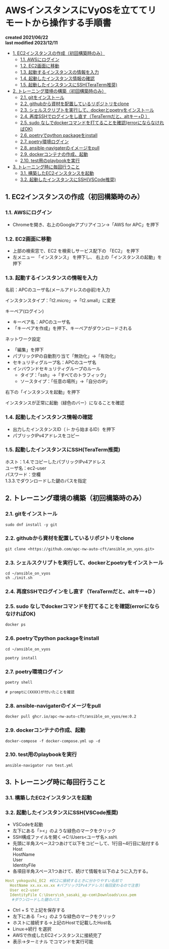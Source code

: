 
# AWSインスタンスにVyOSを立ててリモートから操作する手順書

**created 2021/06/22**  
**last modified 2023/12/11**

- [1. EC2インスタンスの作成（初回構築時のみ）](#1-ec2インスタンスの作成初回構築時のみ)
  - [1.1. AWSにログイン](#11-awsにログイン)
  - [1.2. EC2画面に移動](#12-ec2画面に移動)
  - [1.3. 起動するインスタンスの情報を入力](#13-起動するインスタンスの情報を入力)
  - [1.4. 起動したインスタンス情報の確認](#14-起動したインスタンス情報の確認)
  - [1.5. 起動したインスタンスにSSH(TeraTerm推奨)](#15-起動したインスタンスにsshteraterm推奨)
- [2. トレーニング環境の構築（初回構築時のみ）](#2-トレーニング環境の構築初回構築時のみ)
  - [2.1. gitをインストール](#21-gitをインストール)
  - [2.2. githubから資材を配置しているリポジトリをclone](#22-githubから資材を配置しているリポジトリをclone)
  - [2.3. シェルスクリプトを実行して、dockerとpoetryをインストール](#23-シェルスクリプトを実行してdockerとpoetryをインストール)
  - [2.4. 再度SSHでログインをし直す（TeraTermだと、altキー+D ）](#24-再度sshでログインをし直すteratermだとaltキーd-)
  - [2.5. sudo なしでdockerコマンドを打てることを確認(errorにならなければOK)](#25-sudo-なしでdockerコマンドを打てることを確認errorにならなければok)
  - [2.6. poetryでpython packageをinstall](#26-poetryでpython-packageをinstall)
  - [2.7. poetry環境ログイン](#27-poetry環境ログイン)
  - [2.8. ansible-navigaterのイメージをpull](#28-ansible-navigaterのイメージをpull)
  - [2.9. dockerコンテナの作成、起動](#29-dockerコンテナの作成起動)
  - [2.10. test用のplaybookを実行](#210-test用のplaybookを実行)
- [3. トレーニング時に毎回行うこと](#3-トレーニング時に毎回行うこと)
  - [3.1. 構築したEC2インスタンスを起動](#31-構築したec2インスタンスを起動)
  - [3.2. 起動したインスタンスにSSH(VSCode推奨)](#32-起動したインスタンスにsshvscode推奨)

## 1. EC2インスタンスの作成（初回構築時のみ）

### 1.1. AWSにログイン

- Chromeを開き、右上のGoogleアプリアイコン→「AWS for APC」を押下

### 1.2. EC2画面に移動

- 上部の検索窓で、EC2 を検索しサービス配下の 「EC2」 を押下
- 左メニュー 「インスタンス」 を押下し、 右上の「インスタンスの起動」を押下

### 1.3. 起動するインスタンスの情報を入力

名前：APCのユーザ名(メールアドレスの@前)を入力  

インスタンスタイプ：「t2.micro」→「t2.small」に変更  

キーペア(ログイン)  

- キーペア名：APCのユーザ名
- 「キーペアを作成」を押下、キーペアがダウンロードされる

ネットワーク設定

- 「編集」を押下
- パブリックIPの自動割り当て「無効化」→「有効化」
- セキュリティグループ名：APCのユーザ名
- インバウンドセキュリティグループのルール
  - タイプ：「ssh」→「すべてのトラフィック」
  - ソースタイプ：「任意の場所」→「自分のIP」

右下の「インスタンスを起動」を押下  

インスタンスが正常に起動（緑色のバー）になることを確認  

### 1.4. 起動したインスタンス情報の確認

- 出力したインスタンスID（ i- から始まるID）を押下
- パブリックIPv4アドレスをコピー

### 1.5. 起動したインスタンスにSSH(TeraTerm推奨)

ホスト：1.4.でコピーしたパブリックIPv4アドレス  
ユーザ名：ec2-user  
パスワード：空欄  
1.3.3.でダウンロードした鍵のパスを指定  

## 2. トレーニング環境の構築（初回構築時のみ）

### 2.1. gitをインストール

```shell
sudo dnf install -y git
```

### 2.2. githubから資材を配置しているリポジトリをclone

```shell
git clone <https://github.com/apc-nw-auto-cft/ansible_on_vyos.git>
```

### 2.3. シェルスクリプトを実行して、dockerとpoetryをインストール

```shell
cd ~/ansible_on_vyos
sh ./init.sh
```

### 2.4. 再度SSHでログインをし直す（TeraTermだと、altキー+D ）

### 2.5. sudo なしでdockerコマンドを打てることを確認(errorにならなければOK)

```shell
docker ps
```

### 2.6. poetryでpython packageをinstall

```shell
cd ~/ansible_on_vyos

poetry install
```

### 2.7. poetry環境ログイン

```shell
poetry shell

# promptに(XXXX)が付いたことを確認
```

### 2.8. ansible-navigaterのイメージをpull

```shell
docker pull ghcr.io/apc-nw-auto-cft/ansible_on_vyos/ee:0.2
```

### 2.9. dockerコンテナの作成、起動

```shell
docker-compose -f docker-compose.yml up -d
```

### 2.10. test用のplaybookを実行

```shell
ansible-navigator run test.yml
```

## 3. トレーニング時に毎回行うこと

### 3.1. 構築したEC2インスタンスを起動

### 3.2. 起動したインスタンスにSSH(VSCode推奨)

- VSCodeを起動
- 左下にある「><」のような緑色のマークをクリック
- SSH構成ファイルを開く→C:\Users\<ユーザ名>\.ssh\
- 先頭に半角スペース2つあけて以下をコピーして、1行目~4行目に貼付する  
  Host  
  HostName  
  User  
  IdentityFile  
- 各項目半角スペース1つあけて、続けて情報を以下のように入力する。  

```yaml
Host yokogushi_EC2　#EC2に接続するときに分かりやすい名前で  
  HostName xx.xx.xx.xx #パブリックIPv4アドレス(毎回変わるので注意)  
  User ec2-user  
  IdentityFile C:\Users\sh_sasaki_ap-com\Downloads\xxx.pem  
   #ダウンロードした鍵のパス  
```

- Ctrl + S で上記を保存する
- 左下にある「><」のような緑色のマークをクリック
- ホストに接続する→上記のHostで記載したHost名
- Linux→続行 を選択
- AWSで作成したEC2インスタンスに接続完了
- 表示→ターミナル でコマンドを実行可能
